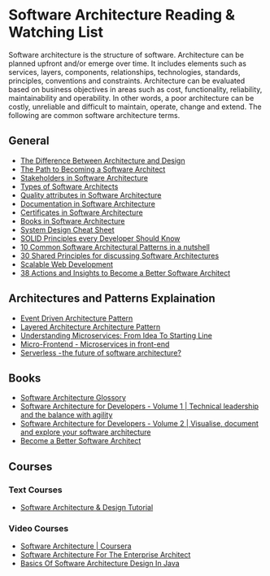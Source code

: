 # Software Architecture Reading & Watching List

Software architecture is the structure of software. Architecture can be planned upfront and/or emerge over time. It includes elements such as services, layers, components, relationships, technologies, standards, principles, conventions and constraints. Architecture can be evaluated based on business objectives in areas such as cost, functionality, reliability, maintainability and operability. In other words, a poor architecture can be costly, unreliable and difficult to maintain, operate, change and extend. The following are common software architecture terms.


## General

- [The Difference Between Architecture and Design
](https://codeburst.io/software-architecture-the-difference-between-architecture-and-design-7936abdd5830?source=bookmarks)
- [The Path to Becoming a Software Architect](https://medium.com/@nvashanin/the-path-to-becoming-a-software-architect-de53f1cb310a)
- [Stakeholders in Software Architecture](https://medium.com/@nvashanin/stakeholders-in-software-architecture-6d18f36250f9)
- [Types of Software Architects](https://medium.com/@nvashanin/types-of-software-architects-aa03e359d192)
- [Quality attributes in Software Architecture](https://medium.com/@nvashanin/quality-attributes-in-software-architecture-3844ea482732)
- [Documentation in Software Architecture](https://medium.com/@nvashanin/documentation-in-software-architecture-4f2e4159c4fc)
- [Certificates in Software Architecture](https://medium.com/@nvashanin/certificates-in-software-architecture-6b18e0102fe7)
- [Books in Software Architecture](https://medium.com/@nvashanin/books-in-software-architecture-6ad974e524ce)
- [System Design Cheat Sheet](https://medium.com/@nvashanin/system-design-cheat-sheet-762810f95fb6)
- [SOLID Principles every Developer Should Know](https://blog.bitsrc.io/solid-principles-every-developer-should-know-b3bfa96bb688?source=bookmarks)
- [10 Common Software Architectural Patterns in a nutshell](https://towardsdatascience.com/10-common-software-architectural-patterns-in-a-nutshell-a0b47a1e9013?source=bookmarks)
- [30 Shared Principles for discussing Software Architectures](https://hackernoon.com/first-do-no-harm-30-principles-that-helped-me-avoid-fly-by-architecture-reviews-e8952ac632a?source=bookmarks)
- [Scalable Web Development](https://towardsdatascience.com/scalable-web-development-d57a46a7f349)
- [38 Actions and Insights to Become a Better Software Architect](https://hackernoon.com/38-actions-and-insights-to-become-a-better-software-architect-f135e2de9a1b)


## Architectures and Patterns Explaination

- [Event Driven Architecture Pattern](https://towardsdatascience.com/event-driven-architecture-pattern-b54fc50276cd)
- [Layered Architecture Architecture Pattern](https://towardsdatascience.com/software-architecture-patterns-98043af8028)
- [Understanding Microservices: From Idea To Starting Line](https://medium.com/free-code-camp/microservices-from-idea-to-starting-line-ae5317a6ff02)
- [Micro-Frontend - Microservices in front-end](https://medium.com/@PepsRyuu/micro-frontends-341defa8d1d4)
- [Serverless - the future of software architecture?](https://read.acloud.guru/serverless-the-future-of-software-architecture-d4473ffed864)


## Books

- [Software Architecture Glossory](https://leanpub.com/isaqbglossary/read)
- [Software Architecture for Developers - Volume 1 | Technical leadership and the balance with agility](https://leanpub.com/software-architecture-for-developers)
- [Software Architecture for Developers - Volume 2 | Visualise, document and explore your software architecture](https://leanpub.com/visualising-software-architecture)
- [Become a Better Software Architect 
](https://bettersoftwarearchitect.com/)


## Courses

### Text Courses
- [Software Architecture & Design Tutorial](https://www.tutorialspoint.com/software_architecture_design/key_principles.htm)

### Video Courses
- [Software Architecture | Coursera](https://www.coursera.org/learn/software-architecture)
- [Software Architecture For The Enterprise Architect](https://www.udemy.com/software-architecture-for-the-enterprise-architect)
- [Basics Of Software Architecture Design In Java](https://www.udemy.com/basics-of-software-architecture-design-in-java/)
